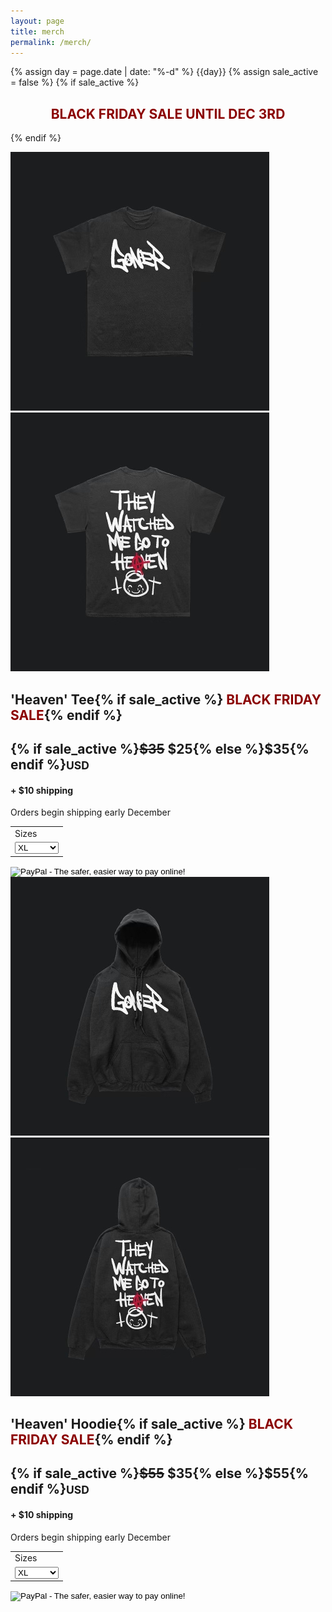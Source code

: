 ```yaml
---
layout: page
title: merch
permalink: /merch/
---
```

<!-- TODO: Stop sale after set date -->
{% assign day = page.date | date: "%-d"  %}
{{day}}
{% assign sale_active = false %}
{% if sale_active %}<h2 style="color:darkred; text-align: center; font-weight: bold;">BLACK FRIDAY SALE UNTIL DEC 3RD</h2>{% endif %}

<div class="flex w100">
  <img class="col-md-6 fix-height" src="/img/merch1-1.jpg">
  <img class="col-md-6 fix-height" src="/img/merch1-2.jpg">
</div>

<div id="container-product1" class="bg-white p20">
  <h2>'Heaven' Tee{% if sale_active %} <span style="color: darkred;">BLACK FRIDAY SALE</span>{% endif %}</h2>
  <h2 class="mb0">{% if sale_active %}<span style="text-decoration: line-through;">$35</span> $25{% else %}$35{% endif %}<small>USD</small></h2>
  <h4>+ $10 shipping</h4>
  <p>Orders begin shipping early December</p>
  <form target="paypal" action="https://www.paypal.com/cgi-bin/webscr" method="post">
    <input type="hidden" name="cmd" value="_s-xclick">
    <input type="hidden" name="hosted_button_id" value="R53UC2CPD99D2">
    <table>
    <tr><td><input type="hidden" name="on0" value="Sizes">Sizes</td></tr><tr><td><select name="os0">
      <option value="XL">XL </option>
      <option value="Large">Large </option>
      <option value="Medium">Medium </option>
      <option value="Small">Small </option>
    </select> </td></tr>
    </table>
    <input type="image" src="https://www.paypalobjects.com/en_US/i/btn/btn_cart_LG.gif" border="0" name="submit" alt="PayPal - The safer, easier way to pay online!">
    <img alt="" border="0" src="https://www.paypalobjects.com/en_US/i/scr/pixel.gif" width="1" height="1">
  </form>
</div>

<div class="flex w100">
  <img class="col-md-6 fix-height" src="/img/merch2-1.jpg">
  <img class="col-md-6 fix-height" src="/img/merch2-2.jpg">
</div>

<div id="container-product2" class="bg-white p20">
  <h2>'Heaven' Hoodie{% if sale_active %} <span style="color: darkred;">BLACK FRIDAY SALE</span>{% endif %}</h2>
  <h2 class="mb0">{% if sale_active %}<span style="text-decoration: line-through;">$55</span> $35{% else %}$55{% endif %}<small>USD</small></h2>
  <h4>+ $10 shipping</h4>
  <p>Orders begin shipping early December</p>
  <form target="paypal" action="https://www.paypal.com/cgi-bin/webscr" method="post">
    <input type="hidden" name="cmd" value="_s-xclick">
    <input type="hidden" name="hosted_button_id" value="RUY2FXJRBGCVU">
    <table>
    <tr><td><input type="hidden" name="on0" value="Sizes">Sizes</td></tr><tr><td><select name="os0">
      <option value="XL">XL </option>
      <option value="Large">Large </option>
      <option value="Medium">Medium </option>
      <option value="Small">Small </option>
    </select> </td></tr>
    </table>
    <input type="image" src="https://www.paypalobjects.com/en_US/i/btn/btn_cart_LG.gif" border="0" name="submit" alt="PayPal - The safer, easier way to pay online!">
    <img alt="" border="0" src="https://www.paypalobjects.com/en_US/i/scr/pixel.gif" width="1" height="1">
  </form>
</div>